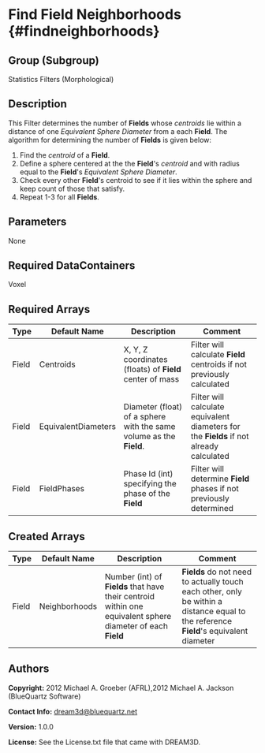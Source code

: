 Find Field Neighborhoods {#findneighborhoods}
======

## Group (Subgroup) ##
Statistics Filters (Morphological)

## Description ##
This Filter determines the number of **Fields** whose *centroids* lie within a distance of one *Equivalent Sphere Diameter* from a each **Field**.  The algorithm for determining the number of **Fields** is given below:

1. Find the *centroid* of a **Field**.
2. Define a sphere centered at the the **Field**'s *centroid*  and with radius equal to the **Field**'s *Equivalent Sphere Diameter*.
3. Check every other **Field**'s centroid to see if it lies within the sphere and keep count of those that satisfy.
4. Repeat 1-3 for all **Fields**.



## Parameters ##
None

## Required DataContainers ##
Voxel

## Required Arrays ##

| Type | Default Name | Description | Comment |
|------|--------------|-------------|---------|
| Field | Centroids | X, Y, Z coordinates (floats) of **Field** center of mass | Filter will calculate **Field** centroids if not previously calculated |
| Field | EquivalentDiameters | Diameter (float) of a sphere with the same volume as the **Field**. | Filter will calculate equivalent diameters for the **Fields** if not already calculated |
| Field | FieldPhases | Phase Id (int) specifying the phase of the **Field** | Filter will determine **Field** phases if not previously determined |

## Created Arrays ##

| Type | Default Name | Description | Comment |
|------|--------------|-------------|---------|
| Field | Neighborhoods | Number (int) of **Fields** that have their centroid within one equivalent sphere diameter of each **Field** | **Fields** do not need to actually touch each other, only be within a distance equal to the reference **Field**'s equivalent diameter |

## Authors ##

**Copyright:** 2012 Michael A. Groeber (AFRL),2012 Michael A. Jackson (BlueQuartz Software)

**Contact Info:** dream3d@bluequartz.net

**Version:** 1.0.0

**License:**  See the License.txt file that came with DREAM3D.



